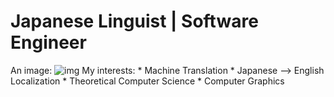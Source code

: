 # Japanese Linguist | Software Engineer 

An image: ![img](img/me_resized.jpg)               My interests:
                                                 * Machine Translation
                                                 * Japanese --> English Localization 
                                                 * Theoretical Computer Science
                                                 * Computer Graphics    

